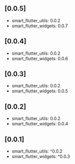 ## [0.0.5]

* smart_flutter_utils: 0.0.2
* smart_flutter_widgets: 0.0.7

## [0.0.4]

* smart_flutter_utils: 0.0.2
* smart_flutter_widgets: 0.0.6

## [0.0.3]

* smart_flutter_utils: 0.0.2
* smart_flutter_widgets: 0.0.5

## [0.0.2]

* smart_flutter_utils: 0.0.2
* smart_flutter_widgets: 0.0.4

## [0.0.1]

* smart_flutter_utils: ^0.0.2
* smart_flutter_widgets: ^0.0.3
